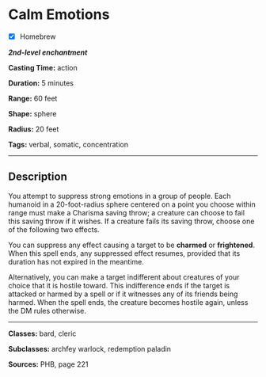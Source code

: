 # Calm Emotions

- [x] Homebrew

***2nd-level enchantment***

**Casting Time:** action

**Duration:** 5 minutes

**Range:** 60 feet

**Shape:** sphere

**Radius:** 20 feet

**Tags:** verbal, somatic, concentration

---

## Description
You attempt to suppress strong emotions in a group of people. Each humanoid in a 20-foot-radius sphere centered on a point you choose within range must make a Charisma saving throw; a creature can choose to fail this saving throw if it wishes. If a creature fails its saving throw, choose one of the following two effects.

You can suppress any effect causing a target to be **charmed** or **frightened**. When this spell ends, any suppressed effect resumes, provided that its duration has not expired in the meantime.

Alternatively, you can make a target indifferent about creatures of your choice that it is hostile toward. This indifference ends if the target is attacked or harmed by a spell or if it witnesses any of its friends being harmed. When the spell ends, the creature becomes hostile again, unless the DM rules otherwise.

---

**Classes:** bard, cleric

**Subclasses:** archfey warlock, redemption paladin

**Sources:** PHB, page 221
